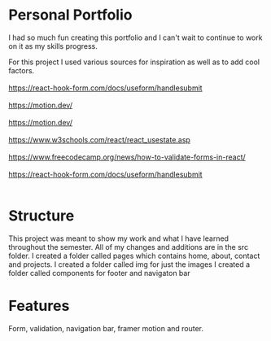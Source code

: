 # Personal Portfolio
I had so much fun creating this portfolio and I can't wait to continue to work on it as my skills progress.

For this project I used various sources for inspiration as well as to add cool factors.
        <br></br>
https://react-hook-form.com/docs/useform/handlesubmit
        <br></br>
https://motion.dev/
        <br></br>
https://motion.dev/
        <br></br>
https://www.w3schools.com/react/react_usestate.asp
        <br></br>
https://www.freecodecamp.org/news/how-to-validate-forms-in-react/
        <br></br>
https://react-hook-form.com/docs/useform/handlesubmit
        <br></br>

# Structure
This project was meant to show my work and what I have learned throughout the semester. 
All of my changes and additions are in the src folder.
I created a folder called pages which contains home, about, contact and projects.
I created a folder called img for just the images
I created a folder called components for footer and navigaton bar

# Features
Form, validation, navigation bar, framer motion and router. 
